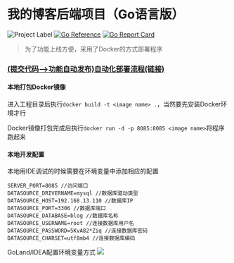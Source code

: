 # 我的博客后端项目（Go语言版）
![Project Label](https://badgen.net/badge/github/Blog/blue?label=Golang) [![Go Reference](https://pkg.go.dev/badge/Ormissia/ormissia_go.svg)](https://pkg.go.dev/github.com/ormissia/go-gin-blog) [![Go Report Card](https://goreportcard.com/badge/github.com/ormissia/go-gin-blog)](https://goreportcard.com/report/github.com/ormissia/go-gin-blog)

> 为了功能上线方便，采用了Docker的方式部署程序

### [(提交代码——>功能自动发布)自动化部署流程(链接)](http://ormissia.com:13880/#/articleDetail/10)

#### 本地打包Docker镜像
进入工程目录后执行`docker build -t <image name> .`，当然要先安装Docker环境才行

Docker镜像打包完成后执行`docker run -d -p 8085:8085 <image name>`将程序跑起来

#### 本地开发配置
本地用IDE调试的时候需要在环境变量中添加相应的配置
```Environment
SERVER_PORT=8085 //访问端口
DATASOURCE_DRIVERNAME=mysql //数据库驱动类型
DATASOURCE_HOST=192.168.13.110 //数据库IP
DATASOURCE_PORT=3306 //数据库端口
DATASOURCE_DATABASE=blog //数据库名称
DATASOURCE_USERNAME=root //连接数据库用户名
DATASOURCE_PASSWORD=5KvA82*Ziq //连接数据库密码
DATASOURCE_CHARSET=utf8mb4 //连接数据库编码
```
GoLand/IDEA配置环境变量方式
![](https://ormissia-blog.oss-cn-qingdao.aliyuncs.com/image-hosting/GoLandEnvironment.jpg)
